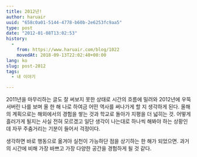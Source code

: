 ```yaml
---
title: 2012년!
author: haruair
uuid: "658c0a01-5144-4778-b60b-2e6253fc9aa5"
type: post
date: "2012-01-08T13:02:53"
history:
  - 
    from: https://www.haruair.com/blog/1022
    movedAt: 2018-09-13T22:02:40+00:00
lang: ko
slug: post-2012
tags:
  - 내 이야기

---
```

2011년을 마무리하는 글도 잘 써보지 못한 상태로 시간의 흐름에 밀려와 2012년에 우뚝 서버린 나를 보며 올 한 해 나로 하여금 어떤 역사를 써나가게 할 지 생각하게 된다. 올해의 계획으로는 해외에서의 경험을 쌓는 것과 학교로 돌아가 지평을 더 넓히는 것. 어떻게 흘러가게 될지는 사실 전혀 모르겠고 일단 생각이 나는대로 하나씩 해봐야 하는 상황인데 자꾸 주춤거리는 기분이 들어서 걱정이다.

생각하면 바로 행동으로 옮겨야 실천이 가능하단 점을 상기하는 한 해가 되었으면. 과거의 시간에 비해 가장 바쁘고 가장 다양한 공간을 경험하게 될 것 같다.